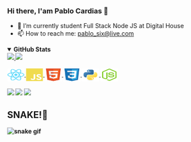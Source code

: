 ### Hi there, I'am Pablo Cardias 👋

<!--
**psixp/psixp** is a ✨ _special_ ✨ repository because its `README.md` (this file) appears on your GitHub profile.

Here are some ideas to get you started:


<!-- - 🌱 I’m currently Dev Web Full stack Node.js (future) -->
- 🔭 I’m currently student Full Stack Node JS at Digital House
- 📫 How to reach me: pablo_six@live.com
 <div style="display: flex;">
  <details open>
    <summary><strong>GitHub Stats<strong></summary>
    <a href="https://github.com/psixp">
    <img height="163em" src="https://github-readme-stats.vercel.app/api?username=psixp&show_icons=true&theme=nightowl&include_all_commits=true&count_private=true"/>
    <img height="163em" src="https://github-readme-stats.vercel.app/api/top-langs/?username=psixp&layout=compact&langs_count=10&theme=nightowl&hide=CMake%2C%20Makefile"/>
  </details>
</div>

<div style="display: inline_block">
  <br>
  <img align="center" alt="Pablo-React" height="30" width="40" title="React" src="https://raw.githubusercontent.com/devicons/devicon/master/icons/react/react-original.svg">
  <img align="center" alt="Pablo-Js" height="30" width="40" title="Javascript" src="https://raw.githubusercontent.com/devicons/devicon/master/icons/javascript/javascript-plain.svg">
  <img align="center" alt="Pablo-HTML" height="30" width="40" title="HTML" src="https://raw.githubusercontent.com/devicons/devicon/master/icons/html5/html5-original.svg">
  <img align="center" alt="Pablo-CSS" height="30" width="40" title="CSS" src="https://raw.githubusercontent.com/devicons/devicon/master/icons/css3/css3-original.svg">
  <img align="center" alt="Pablo-Python" height="30" width="40" src="https://raw.githubusercontent.com/devicons/devicon/master/icons/python/python-original.svg">
  <img align="center" alt="Pablo-NodeJS" height="30" width="40" title="Node JS" src="https://raw.githubusercontent.com/devicons/devicon/master/icons/nodejs/nodejs-original.svg">
</div>
<br>
<div> 
  <a href="https://instagram.com/sixpablo" target="_blank"><img src="https://img.shields.io/badge/-Instagram-%23E4405F?style=for-the-badge&logo=instagram&logoColor=white"></a>
  <a href = "mailto:pablo_six@live.com" target="_blank"><img src="https://img.shields.io/badge/-Mail-%23333?style=for-the-badge&logo=mail&logoColor=white"></a>
  <a href="https://www.linkedin.com/in/pablo-cardias-flores-a2a77a161/" target="_blank"><img src="https://img.shields.io/badge/-LinkedIn-%230077B5?style=for-the-badge&logo=linkedin&logoColor=white"></a> 
</div>

## SNAKE!🐍

![snake gif](https://github.com/psixp/psixp/blob/output/github-contribution-grid-snake.gif)
